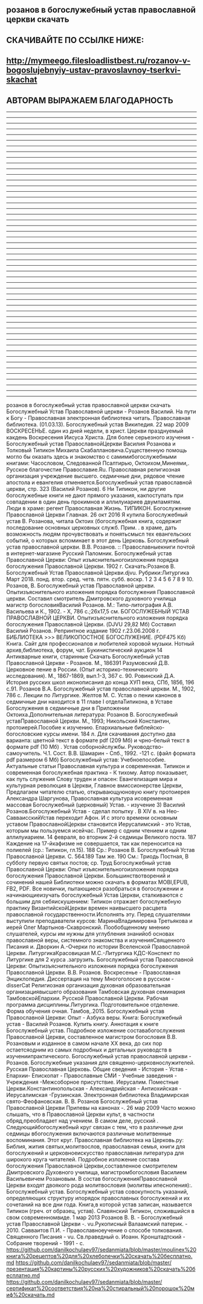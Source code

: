 розанов в богослужебный устав православной церкви скачать
--------------------------------------------------
СКАЧИВАЙТЕ ПО ССЫЛКЕ НИЖЕ:
--------------------------------------------------
http://mymeego.filesloadlistbest.ru/rozanov-v-bogoslujebnyiy-ustav-pravoslavnoy-tserkvi-skachat
--------------------------------------------------
АВТОРАМ ВЫРАЖАЕМ БЛАГОДАРНОСТЬ
--------------------------------------------------
--------------------------------------------------
--------------------------------------------------
--------------------------------------------------
--------------------------------------------------
--------------------------------------------------
--------------------------------------------------
--------------------------------------------------
--------------------------------------------------
--------------------------------------------------
--------------------------------------------------
--------------------------------------------------
--------------------------------------------------
--------------------------------------------------
--------------------------------------------------
--------------------------------------------------
--------------------------------------------------
--------------------------------------------------
--------------------------------------------------
--------------------------------------------------
--------------------------------------------------
--------------------------------------------------
--------------------------------------------------
--------------------------------------------------
--------------------------------------------------
--------------------------------------------------
--------------------------------------------------
--------------------------------------------------
--------------------------------------------------
--------------------------------------------------
--------------------------------------------------
--------------------------------------------------
--------------------------------------------------
--------------------------------------------------
--------------------------------------------------
--------------------------------------------------
--------------------------------------------------
--------------------------------------------------
--------------------------------------------------
--------------------------------------------------
--------------------------------------------------
--------------------------------------------------
--------------------------------------------------
--------------------------------------------------
--------------------------------------------------
--------------------------------------------------
--------------------------------------------------
--------------------------------------------------
--------------------------------------------------
--------------------------------------------------
--------------------------------------------------
--------------------------------------------------
розанов в богослужебный устав православной церкви скачать Богослужебный Устав Православной церкви - Розанов Василий. На пути к Богу - Православная электронная библиотека читать. Православная библиотека. (01.03.13). Богослужебный устав  Википедия. 22 мар 2009  ВОСКРЕСЕНЬЕ. один из дней недели, в христ. Церкви празднуемый какдень Воскресения Иисуса Христа. Для более серьезного изучения - Богослужебный устав ПравославнойЦеркви Василия Розанова и Толковый Типикон Михаила Скабаллановича.Существенную помощь могло бы оказать здесь и знакомство с самимибогослужебными книгами: Часословом, Следованной Псалтирью, Октоихом,Минеями,. Русское благочестие  Православие.Ru. Православная религиозная организация  учреждение высшего. седмичные дни, рядовое чтение апостола и евангелия отменяется.Богослужебный устав православной церкви, стр. 323 (Василий Розанов). 6 Ни Типикон, ни другие богослужебные книги не дают прямого указания, какпоступать при совпадении в один день прокимнов и аллилуиариев двумпамятям.
Люди в храме: регент  Православная Жизнь. ТИПИКОН. Богослужение Православной Церкви  Главная. 26 окт 2016  Я купила Богослужебный устав В. Розанова, читала Октоих (богослужебная книга, содержит последование основных церковных служб. Прим. . в храме, дать возможность людям прочувствовать и понятьсмысл тех евангельских событий, о которых вспоминает в этот день Церковь. Богослужебный устав православной церкви. В.В. Розанов. :: Православныекниги почтой в интернет-магазине Русский Паломник. Богослужебный устав Православной Церкви: Опыт изъяснительногоизложения порядка богослужения Православной Церкви. 1902 г. Скачать:Розанов В. Богослужебный Устав Православной Церкви.djvu. Рубрики:Литургика  Март 2018. понд. втор. сред. четв. пятн. субб. воскр. 1  2  3  4  5 6  7  8  9  10. Розанов, В. Богослужебный устав Православной церкви. Опытизъяснительного изложения порядка богослужения Православной церкви. Составил смотритель Дмитровского духовного училища магистр богословияВасилий Розанов. М.: Типо-литография А.В. Васильева и К., 1902. - Х, 786 с.;26х17,5 см. БОГОСЛУЖЕБНЫЙ УСТАВ ПРАВОСЛАВНОЙ ЦЕРКВИ. Опытизъяснительного изложения порядка богослужения Православной Церкви. (DJVU 29,82 Мб) Составил Василий Розанов. Репринтное издание 1902 г.23.06.2008 г. БИБЛИОТЕКА >>> ВЕЛИКОПОСТНОЕ БОГОСЛУЖЕНИЕ. (PDF475 Кб) Книга. Сайт для профессионалов и любителей хоровой музыки. Нотный архив,библиотека, форум, чат. Букинистический аукцион 14 Антикварные книги, старинные
Скачать Богослужебный устав Православной Церкви - Розанов. М., 186391 Разумовский Д.В. Церковное пение в России. (Опыт историко-технического исследования). М., 1867-1869, вып.1-3, 367 с. 90. Ровинский Д.А. История русских школ иконописания до конца ХУП века, СПб, 1856, 196 с.91. Розанов В.А. Богослужебный устав православной церкви. М., 1902, 786 с. Лекции по Литургике. Желтов М. С. Устав о пении канонов в седмичные дни находится в 11 главе I отделаТипикона, в Уставе Богослужения в седмичные дни в Приложении Октоиха.Дополнительная литература: Розанов В. Богослужебный уставПравославной Церкви. М., 1993; Никольский Константин, протоиерей.Пособие к изучению. Епархиальные библейско-богословские курсы имени. 184 л. Для скачивания доступно два варианта: цветной текст в формате pdf (209 Mб) и чрно-белый текст в формате pdf (10 Mб) . Устав соборнойслужбы. Руководство-самоучитель. Ч.1.  Сост. В.В. Шамарин - Спб., 1992. -121 с. (файл формата pdf размером 6 Мб) Богослужебный устав: Учебноепособие. Актуальные статьи  Православная культура и современная. Типикон и современная богослужебная практика - К тихому. Автор показывает, как путь служения Слову труден и опасен: Евангелизация мира и культурная революция в Церкви, Главное вмиссионерстве Церкви,  Предлагаем читателю статью, открывающуюновую книгу протоиерея Александра Шаргунова, Православная культура исовременная массовая
Богослужебный (церковный) Устав. - изучение  3) Василий Розанов.Богослужебный Устав - сделал попытку . В XIV в. на Нео-СавваисскийУстав переходит Афон. И с этого времени основным уставом ПравославнойЦеркви становится Иерусалимский - это Устав, которым мы пользуемся исейчас. Пример с одним чтением и одним аллилуиарием. 14 февраля, во вторник 2-й седмицы Великого поста. 187 Каждение на 17-йкафизме не совершается, так как переносится на полиелей (ср.: Типикон, гл.15). 188 Ср.: Розанов В. Богослужебный Устав Православной Церкви. С. 564.189 Там же. 190 См.: Триодь Постная, В субботу первую святых постов; ср. Труд Богослужебный устав Православной Церкви: Опыт изъяснительногоизложения порядка богослужения Православной Церкви. Большинствотворений и сочинений нашей Библиотеки можно скачать в форматах MOBI,EPUB, FB2, PDF. Все новички, пытающиеся разобраться в богослужении и начинающиеизучать богослужебный Устав Церкви, сталкиваются с большим для себяискушением:  Типикон отражает богослужебную практику ВизантийскойЦеркви времен наивысшего расцвета православной государственности.Исполнять эту. Перед слушателями выступили преподаватели курсов: МаринаВладимировна Третьякова и иерей Олег Мартынов-Скавронский. Пообобщенному мнению слушателей, курсы им нужны для углубления знанийоб основах православной веры, системного знакомства и изученияСвященного Писания и. Дворкин А.-Очерки по истории Вселенской Православной Церкви. ЛитургикаКрасовицкая М.С.-Литургика  КДС-Конспект по Литургике для 2 курса .загрузить. Богослужебный устав Православной Церкви: Опытизъяснительного изложения порядка богослужения Православной Церкви. В.В. Розанов. Воскресенье - Православная Энциклопедия. Диссертация на тему Многоголосие в русском  - disserCat
Религиозная организация  духовная образовательная организациявысшего образования Тамбовская духовная семинария ТамбовскойЕпархии. Русской Православной Церкви. Рабочая программа дисциплины.Литургика. Подготовительное отделение. Форма обучения очная. Тамбов,.2015. Богослужебный устав Православной Церкви: Опыт  - Азбука веры. Книга: Богослужебный устав - Василий Розанов. Купить книгу. Аннотация к книге Богослужебный устав. Подробное изложение составабогослужения Православной Церкви, составленное магистром богословия В.В. Розановым и изданное в самом начале XX века, до сих пор остаетсяодним из самых подробных и детальных руководств в изучениипрактического. Богослужебный устав православной церкви - Розанов. Богослужебные указания для священно-церковнослужителей. Русская Православная Церковь. Общие сведения - История - Устав - Епархии- Епископат - Православные СМИ - Учебные заведения - Учреждения -Межсоборное присутствие. Иерусалим. Поместные Церкви.Константинопольская - Александрийская - Антиохийская - Иерусалимская -Грузинская. Электронная библиотека  Владимирская свято-Феофановская. В. В. Розанов Богослужебный устав Православной Церкви
Припевы на канонах -. 26 мар 2009  Часто можно слышать, что в Православной Церкви культ, в частности обряд,преобладает над учением. В самом деле, русский . Следующийбогослужебный круг связан с тем, что в различные дни седмицы вбогослужения включаются различные молитвенные воспоминания. Этот круг. Православная библиотека на Церковь.ру: Библия, жития святых,молитвослов, православная семья, книги для богослужений и церковноеискусство  православная литература для широкого круга читателей. Подробное изложение состава богослужения Православной Церкви,составленное смотрителем Дмитровского Духовного училища, магистромбогословия Василием Васильевичем Розановым. В состав богослуженияПравославной Церкви входят двоякого рода молитвословия (молитвы ипеснопения):. Богослужебный устав. Богослужебный устав  совокупность указаний, определяющих структуру ипорядок православных богослужений и их сочетаний на все дни года. Книга,в которой устав записан, называется Типикон (греч.  от  образец, устав). Славянский Типикон, сложившийся в свом современномвиде. 1 мар 2013  Розанов В. В. - Богослужебный устав Православной Церкви -. vu.Рукописный Валаамский патерик. - 2010. Савваитов П.И. - Православноеучение о способе толкования. Священного Писания - vu. Св.праведный о. Иоанн. Кронштадтский - Собрание творений - 1991 - c.
https://github.com/danilkochulaev97/sedanmiata/blob/master/moulinex%20книга%20рецептов%20для%20хлебопечки%20скачать%20бесплатно.md
https://github.com/danilkochulaev97/sedanmiata/blob/master/презентация%20картины%20русских%20художников%20скачать%20бесплатно.md
https://github.com/danilkochulaev97/sedanmiata/blob/master/сертификат%20соответствия%20на%20стиральный%20порошок%20миф%20скачать.md